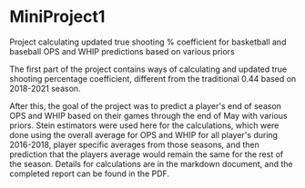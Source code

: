 # MiniProject1
Project calculating updated true shooting % coefficient for basketball and baseball OPS and WHIP predictions based on various priors

The first part of the project contains ways of calculating and updated true shooting percentage coefficient, different from the traditional 0.44 based on 2018-2021 season.

After this, the goal of the project was to predict a player's end of season OPS and WHIP based on their games through the end of May with various priors. Stein estimators were used here for the calculations, which were done using the overall average for OPS and WHIP for all player's during 2016-2018, player specific averages from those seasons, and then prediction that the players average would remain the same for the rest of the season. Details for calculations are in the markdown document, and the completed report can be found in the PDF.
